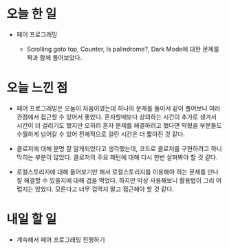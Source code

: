 # 오늘 한 일

-   페어 프로그래밍

    -   Scrolling goto top, Counter, Is palindrome?, Dark Mode에 대한 문제를 짝과 함께 풀어보았다.

# 오늘 느낀 점

-   페어 프로그래밍은 오늘이 처음이였는데 하나의 문제를 둘이서 같이 풀어보니 여러 관점에서 접근할 수 있어서 좋았다. 혼자할때보다 상의하는 시간이 추가로 생겨서 시간이 더 걸리기도 했지만 오히려 혼자 문제를 해결하려고 했다면 막혔을 부분들도 수월하게 넘어갈 수 있어 전체적으로 걸린 시간은 더 짧아진 것 같다.

-   클로저에 대해 분명 잘 알게되었다고 생각했는데, 코드로 클로저를 구현하려고 하니 막히는 부분이 많았다. 클로저의 주요 패턴에 대해 다시 한번 살펴봐야 할 것 같다.

-   로컬스토리지에 대해 들어보기만 해서 로컬스토리지를 이용해야 하는 문제를 만나 잘 해결할 수 있을지에 대해 겁을 먹었다. 하지만 막상 사용해보니 활용법이 그리 어렵지는 않았다. 모른다고 너무 겁먹지 말고 접근해야 할 것 같다.

# 내일 할 일

-   계속해서 페어 프로그래밍 진행하기
